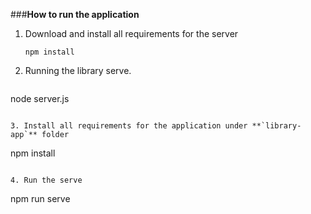 ###**How to run the application**

1. Download and install all requirements for the server 

   ```
   npm install
   ```

2. Running the library serve. 

   ```
node server.js
   ```
   
3. Install all requirements for the application under **`library-app`** folder

   ```
   npm install
   ```

4. Run the serve

   ```
   npm run serve
   ```


